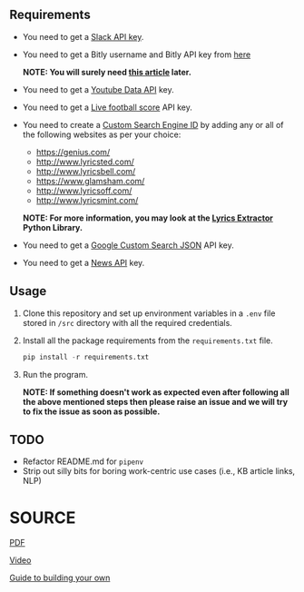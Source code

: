 ## Requirements
* You need to get a [Slack API key](https://api.slack.com/apps?new_app=1).
* You need to get a Bitly username and Bitly API key from [here](https://bitly.com/a/sign_in?rd=/a/oauth_apps)

  **NOTE: You will surely need [this article](https://www.geeksforgeeks.org/python-how-to-shorten-long-urls-using-bitly-api/) later.**
* You need to get a [Youtube Data API](https://console.developers.google.com/apis/credentials?project=_) key.
* You need to get a [Live football score](https://www.football-data.org/client/register) API key.
* You need to create a [Custom Search Engine ID](https://cse.google.com/cse/create/new) by adding any or all of the following websites as per your choice:
  * https://genius.com/
  * http://www.lyricsted.com/
  * http://www.lyricsbell.com/
  * https://www.glamsham.com/
  * http://www.lyricsoff.com/
  * http://www.lyricsmint.com/

  **NOTE: For more information, you may look at the [Lyrics Extractor](https://github.com/Techcatchers/PyLyrics-Extractor) Python Library.**
* You need to get a [Google Custom Search JSON](https://developers.google.com/custom-search/v1/overview) API key.
* You need to get a [News API](https://newsapi.org/) key.

## Usage
1. Clone this repository and set up environment variables in a `.env` file stored in `/src` directory with all the required credentials.
2. Install all the package requirements from the `requirements.txt` file.
    ```python
    pip install -r requirements.txt
    ```
3. Run the program.

   **NOTE: If something doesn't work as expected even after following all the above mentioned steps then please raise an issue and we will try to fix the issue as soon as possible.**

## TODO
* Refactor README.md for `pipenv`
* Strip out silly bits for boring work-centric use cases (i.e., KB article links, NLP)

# SOURCE
[PDF](https://drive.google.com/file/d/1b3v5K1x4ILq1xHJIY-bEu4ZQHXeVC7PP/view?usp=sharing) 

[Video](https://youtu.be/McJr1AOhyj8) 

[Guide to building your own](https://hackernoon.com/a-guide-to-building-a-multi-featured-slackbot-with-python-73ea5394acc) 
